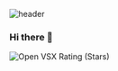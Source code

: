 ![header](https://capsule-render.vercel.app/api?type=soft&color=gradient&height=200&section=header&text=0jo's%20World!&fontSize=90)


### Hi there 👋
<img alt="Open VSX Rating (Stars)" src="https://img.shields.io/open-vsx/stars/redhat/java?color=red&label=html&style=flat-square">

<!--
**0jo-gil/0jo-gil** is a ✨ _special_ ✨ repository because its `README.md` (this file) appears on your GitHub profile.

Here are some ideas to get you started:

- 🔭 I’m currently working on ...
- 🌱 I’m currently learning ...
- 👯 I’m looking to collaborate on ...
- 🤔 I’m looking for help with ...
- 💬 Ask me about ...
- 📫 How to reach me: ...
- 😄 Pronouns: ...
- ⚡ Fun fact: ...
-->
